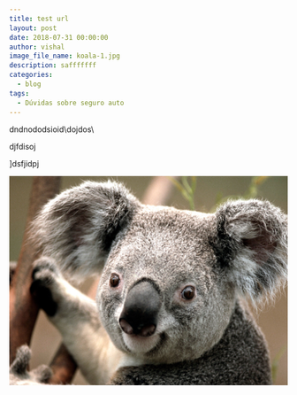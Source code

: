 ```yaml
---
title: test url
layout: post
date: 2018-07-31 00:00:00
author: vishal
image_file_name: koala-1.jpg
description: safffffff
categories:
  - blog
tags:
  - Dúvidas sobre seguro auto
---
```


dndnododsioid\\dojdos\\

djfdisoj

]dsfjidpj

![](/uploads/koala-1.jpg)